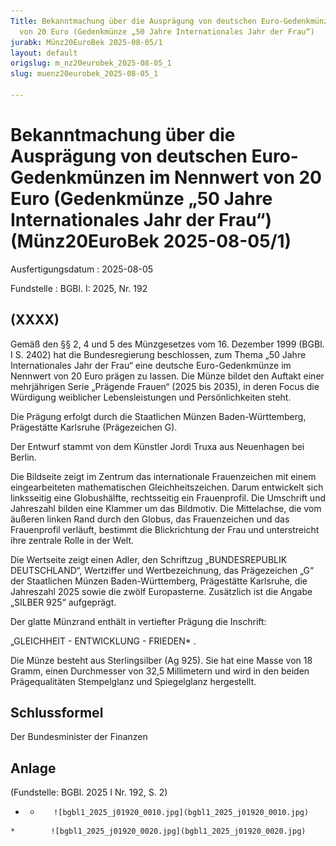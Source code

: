 ```yaml
---
Title: Bekanntmachung über die Ausprägung von deutschen Euro-Gedenkmünzen im Nennwert
  von 20 Euro (Gedenkmünze „50 Jahre Internationales Jahr der Frau“)
jurabk: Münz20EuroBek 2025-08-05/1
layout: default
origslug: m_nz20eurobek_2025-08-05_1
slug: muenz20eurobek_2025-08-05_1

---
```


# Bekanntmachung über die Ausprägung von deutschen Euro-Gedenkmünzen im Nennwert von 20 Euro (Gedenkmünze „50 Jahre Internationales Jahr der Frau“) (Münz20EuroBek 2025-08-05/1)

Ausfertigungsdatum
:   2025-08-05

Fundstelle
:   BGBl. I: 2025, Nr. 192


## (XXXX)

Gemäß den §§ 2, 4 und 5 des Münzgesetzes vom 16. Dezember 1999 (BGBl. I S. 2402) hat die Bundesregierung beschlossen, zum Thema „50 Jahre Internationales Jahr der Frau“ eine deutsche Euro-Gedenkmünze im Nennwert von 20 Euro prägen zu lassen. Die Münze bildet den Auftakt einer mehrjährigen Serie „Prägende Frauen“ (2025 bis 2035), in deren Focus die Würdigung weiblicher Lebensleistungen und Persönlichkeiten steht.

Die Prägung erfolgt durch die Staatlichen Münzen Baden-Württemberg, Prägestätte Karlsruhe (Prägezeichen G).

Der Entwurf stammt von dem Künstler Jordi Truxa aus Neuenhagen bei Berlin.

Die Bildseite zeigt im Zentrum das internationale Frauenzeichen mit einem eingearbeiteten mathematischen Gleichheitszeichen. Darum entwickelt sich linksseitig eine Globushälfte, rechtsseitig ein Frauenprofil. Die Umschrift und Jahreszahl bilden eine Klammer um das Bildmotiv. Die Mittelachse, die vom äußeren linken Rand durch den Globus, das Frauenzeichen und das Frauenprofil verläuft, bestimmt die Blickrichtung der Frau und unterstreicht ihre zentrale Rolle in der Welt.

Die Wertseite zeigt einen Adler, den Schriftzug „BUNDESREPUBLIK DEUTSCHLAND“, Wertziffer und Wertbezeichnung, das Prägezeichen „G“ der Staatlichen Münzen Baden-Württemberg, Prägestätte Karlsruhe, die Jahreszahl 2025 sowie die zwölf Europasterne. Zusätzlich ist die Angabe „SILBER 925“ aufgeprägt.

Der glatte Münzrand enthält in vertiefter Prägung die Inschrift:

„GLEICHHEIT - ENTWICKLUNG - FRIEDEN*             .

Die Münze besteht aus Sterlingsilber (Ag 925). Sie hat eine Masse von 18 Gramm, einen Durchmesser von 32,5 Millimetern und wird in den beiden Prägequalitäten Stempelglanz und Spiegelglanz hergestellt.


## Schlussformel

Der Bundesminister der Finanzen


## Anlage

(Fundstelle: BGBl. 2025 I Nr. 192, S. 2)



*    *        ![bgbl1_2025_j01920_0010.jpg](bgbl1_2025_j01920_0010.jpg)
    *        ![bgbl1_2025_j01920_0020.jpg](bgbl1_2025_j01920_0020.jpg)


